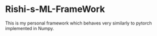 # Rishi-s-ML-FrameWork
This is my personal framework which behaves very similarly to pytorch implemented in Numpy.
